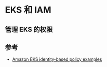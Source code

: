 # EKS 和 IAM

## 管理 EKS 的权限




## 参考

* [Amazon EKS identity-based policy examples](https://docs.aws.amazon.com/eks/latest/userguide/security_iam_id-based-policy-examples.html)